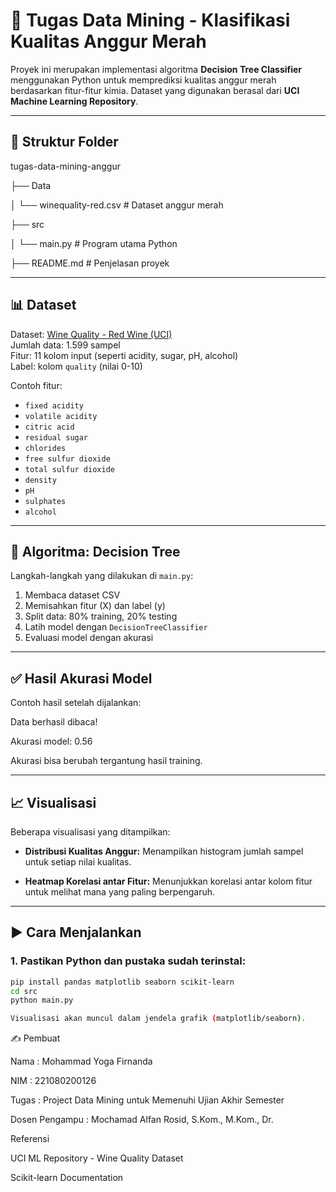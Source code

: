 # 🍇 Tugas Data Mining - Klasifikasi Kualitas Anggur Merah

Proyek ini merupakan implementasi algoritma **Decision Tree Classifier** menggunakan Python untuk memprediksi kualitas anggur merah berdasarkan fitur-fitur kimia. Dataset yang digunakan berasal dari **UCI Machine Learning Repository**.

---

## 📁 Struktur Folder

tugas-data-mining-anggur

├── Data

│ └── winequality-red.csv # Dataset anggur merah

├── src

│ └── main.py # Program utama Python

├── README.md # Penjelasan proyek


---

## 📊 Dataset

Dataset: [Wine Quality - Red Wine (UCI)](https://archive.ics.uci.edu/ml/datasets/Wine+Quality)  
Jumlah data: 1.599 sampel  
Fitur: 11 kolom input (seperti acidity, sugar, pH, alcohol)  
Label: kolom `quality` (nilai 0-10)

Contoh fitur:
- `fixed acidity`
- `volatile acidity`
- `citric acid`
- `residual sugar`
- `chlorides`
- `free sulfur dioxide`
- `total sulfur dioxide`
- `density`
- `pH`
- `sulphates`
- `alcohol`

---

## 🧠 Algoritma: Decision Tree

Langkah-langkah yang dilakukan di `main.py`:

1. Membaca dataset CSV
2. Memisahkan fitur (X) dan label (y)
3. Split data: 80% training, 20% testing
4. Latih model dengan `DecisionTreeClassifier`
5. Evaluasi model dengan akurasi

---

## ✅ Hasil Akurasi Model

Contoh hasil setelah dijalankan:

Data berhasil dibaca!

Akurasi model: 0.56


Akurasi bisa berubah tergantung hasil training.

---

## 📈 Visualisasi

Beberapa visualisasi yang ditampilkan:

- **Distribusi Kualitas Anggur:**
  Menampilkan histogram jumlah sampel untuk setiap nilai kualitas.

- **Heatmap Korelasi antar Fitur:**
  Menunjukkan korelasi antar kolom fitur untuk melihat mana yang paling berpengaruh.

---

## ▶️ Cara Menjalankan

### 1. Pastikan Python dan pustaka sudah terinstal:

```bash
pip install pandas matplotlib seaborn scikit-learn
cd src
python main.py

Visualisasi akan muncul dalam jendela grafik (matplotlib/seaborn).
```

✍️ Pembuat

Nama            : Mohammad Yoga Firnanda

NIM             : 221080200126

Tugas           : Project Data Mining untuk Memenuhi Ujian Akhir Semester

Dosen Pengampu  : Mochamad Alfan Rosid, S.Kom., M.Kom., Dr.


Referensi

UCI ML Repository - Wine Quality Dataset

Scikit-learn Documentation

